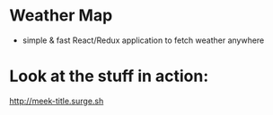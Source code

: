 # Weather Map
- simple &amp; fast React/Redux application to fetch weather anywhere
# Look at the stuff in action:
http://meek-title.surge.sh
